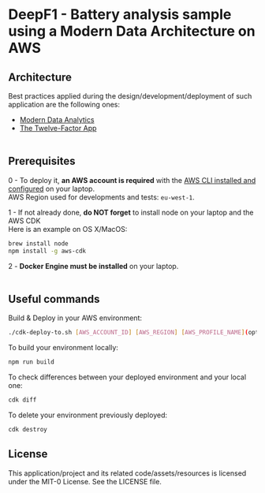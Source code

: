 # DeepF1 - Battery analysis sample using a Modern Data Architecture on AWS

## Architecture

Best practices applied during the design/development/deployment of such application are the following ones:<br />
- [Modern Data Analytics](https://aws.amazon.com/big-data/datalakes-and-analytics/modern-data-architecture/)<br />
- [The Twelve-Factor App](https://12factor.net/)
<br/><br/>

## Prerequisites
0 - To deploy it, **an AWS account is required** with the [AWS CLI installed and configured](https://docs.aws.amazon.com/cli/latest/userguide/cli-configure-quickstart.html) on your laptop.<br/>
AWS Region used for developments and tests: `eu-west-1`.<br/>

1 - If not already done, **do NOT forget** to install node on your laptop and the AWS CDK<br/>
Here is an example on OS X/MacOS:
```bash
brew install node
npm install -g aws-cdk
```

2 - **Docker Engine must be installed** on your laptop.
<br/><br/>

## Useful commands
Build & Deploy in your AWS environment:<br />
```bash
./cdk-deploy-to.sh [AWS_ACCOUNT_ID] [AWS_REGION] [AWS_PROFILE_NAME](optional)
```

To build your environment locally:<br />
```bash
npm run build
```

To check differences between your deployed environment and your local one:<br />
```bash
cdk diff
```

To delete your environment previously deployed:<br />
```bash
cdk destroy
```

## License
This application/project and its related code/assets/resources is licensed under the MIT-0 License. See the LICENSE file.